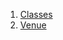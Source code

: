 

1. [Classes](models_events_event_venue/models_events_event_venue-library.html#classes)
2. [Venue](models_events_event_venue/Venue-class.html)
